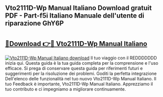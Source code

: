 ## Vto2111D-Wp Manual Italiano Download gratuit PDF - Part-f5i Italiano Manuale dell'utente di riparazione GhY6P

# <h2><a href="http://df9k61l.blite.top/?on=Vto2111D-Wp+Manual+Italiano">🔗Download 👉🔴 Vto2111D-Wp Manual Italiano</a></h2>

[![Vto2111D-Wp Manual Italiano download](https://i.imgur.com/lujVjoI.png)](http://df9k61l.blite.top/?on=Vto2111D-Wp+Manual+Italiano)
Il tuo viaggio con il REDDDDDDD inizia qui. Questa guida è la tua guida completa per la comprensione e l'uso efficace. Si prega di conservare questa guida per riferimenti futuri e suggerimenti per la risoluzione dei problemi. Goditi la perfetta integrazione Dell'elenco delle funzionalità nel tuo nuovo Vto2111D-Wp Manual Italiano. Il tuo Feedback è importante, Vto2111D-Wp Manual Italiano. Apprezziamo il tuo contributo e ci impegniamo a migliorare continuamente.
